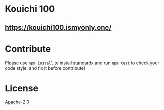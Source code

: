 Kouichi 100
===========

<https://kouichi100.ismyonly.one/>
----------------------------------

# Contribute

Please use `npm install` to install standardx and run `npm test` to check your code style, and fix it before contribute!

# License

[Apache-2.0](LICENSE)
